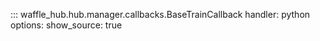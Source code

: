 ::: waffle_hub.hub.manager.callbacks.BaseTrainCallback
    handler: python
    options:
        show_source: true
